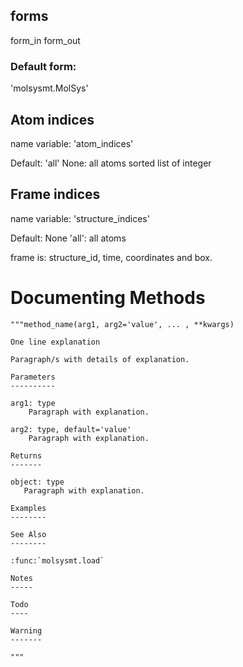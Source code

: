 

## forms

form_in
form_out

### Default form:

'molsysmt.MolSys'

## Atom indices

name variable: 'atom_indices'

Default: 'all'
None: all atoms
sorted list of integer

## Frame indices

name variable: 'structure_indices'

Default: None
'all': all atoms

frame is: structure_id, time, coordinates and box.

# Documenting Methods

    """method_name(arg1, arg2='value', ... , **kwargs)

    One line explanation

    Paragraph/s with details of explanation.

    Parameters
    ----------

    arg1: type
        Paragraph with explanation.

    arg2: type, default='value'
        Paragraph with explanation.

    Returns
    -------

    object: type
       Paragraph with explanation.

    Examples
    --------

    See Also
    --------

    :func:`molsysmt.load`

    Notes
    -----

    Todo
    ----

    Warning
    -------

    """

